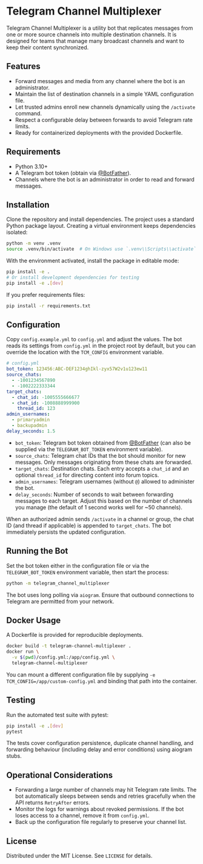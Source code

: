 # Telegram Channel Multiplexer

Telegram Channel Multiplexer is a utility bot that replicates messages from one or more source channels into multiple destination channels. It is designed for teams that manage many broadcast channels and want to keep their content synchronized.

## Features

- Forward messages and media from any channel where the bot is an administrator.
- Maintain the list of destination channels in a simple YAML configuration file.
- Let trusted admins enroll new channels dynamically using the `/activate` command.
- Respect a configurable delay between forwards to avoid Telegram rate limits.
- Ready for containerized deployments with the provided Dockerfile.

## Requirements

- Python 3.10+
- A Telegram bot token (obtain via [@BotFather](https://t.me/BotFather)).
- Channels where the bot is an administrator in order to read and forward messages.

## Installation

Clone the repository and install dependencies. The project uses a standard Python package layout. Creating a virtual environment keeps dependencies isolated:

```bash
python -m venv .venv
source .venv/bin/activate  # On Windows use `.venv\\Scripts\\activate`
```

With the environment activated, install the package in editable mode:

```bash
pip install -e .
# Or install development dependencies for testing
pip install -e .[dev]
```

If you prefer requirements files:

```bash
pip install -r requirements.txt
```

## Configuration

Copy `config.example.yml` to `config.yml` and adjust the values. The bot reads its settings from `config.yml` in the project root by default, but you can override the location with the `TCM_CONFIG` environment variable.

```yaml
# config.yml
bot_token: 123456:ABC-DEF1234ghIkl-zyx57W2v1u123ew11
source_chats:
  - -1001234567890
  - -1002222333344
target_chats:
  - chat_id: -1005555666677
  - chat_id: -1008888999900
    thread_id: 123
admin_usernames:
  - primaryadmin
  - backupadmin
delay_seconds: 1.5
```

- `bot_token`: Telegram bot token obtained from [@BotFather](https://t.me/BotFather) (can also be supplied via the `TELEGRAM_BOT_TOKEN` environment variable).
- `source_chats`: Telegram chat IDs that the bot should monitor for new messages. Only messages originating from these chats are forwarded.
- `target_chats`: Destination chats. Each entry accepts a `chat_id` and an optional `thread_id` for directing content into forum topics.
- `admin_usernames`: Telegram usernames (without `@`) allowed to administer the bot.
- `delay_seconds`: Number of seconds to wait between forwarding messages to each target. Adjust this based on the number of channels you manage (the default of 1 second works well for ~50 channels).

When an authorized admin sends `/activate` in a channel or group, the chat ID (and thread if applicable) is appended to `target_chats`. The bot immediately persists the updated configuration.

## Running the Bot

Set the bot token either in the configuration file or via the `TELEGRAM_BOT_TOKEN` environment variable, then start the process:

```bash
python -m telegram_channel_multiplexer
```

The bot uses long polling via `aiogram`. Ensure that outbound connections to Telegram are permitted from your network.

## Docker Usage

A Dockerfile is provided for reproducible deployments.

```bash
docker build -t telegram-channel-multiplexer .
docker run \
  -v $(pwd)/config.yml:/app/config.yml \
  telegram-channel-multiplexer
```

You can mount a different configuration file by supplying `-e TCM_CONFIG=/app/custom-config.yml` and binding that path into the container.

## Testing

Run the automated test suite with pytest:

```bash
pip install -e .[dev]
pytest
```

The tests cover configuration persistence, duplicate channel handling, and forwarding behaviour (including delay and error conditions) using aiogram stubs.

## Operational Considerations

- Forwarding a large number of channels may hit Telegram rate limits. The bot automatically sleeps between sends and retries gracefully when the API returns `RetryAfter` errors.
- Monitor the logs for warnings about revoked permissions. If the bot loses access to a channel, remove it from `config.yml`.
- Back up the configuration file regularly to preserve your channel list.

## License

Distributed under the MIT License. See `LICENSE` for details.
